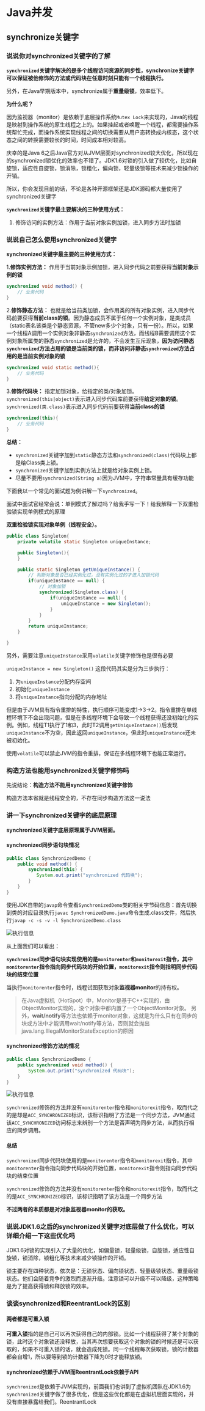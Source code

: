 # Java并发

## synchronize关键字

### 说说你对synchronized关键字的了解

**```synchronized```关键字解决的是多个线程访问资源的同步性，synchronize关键字可以保证被他修饰的方法或代码块在任意时刻只能有一个线程执行。**

另外，在Java早期版本中，synchronize属于**重量级锁**，效率低下。

**为什么呢？**

因为监视器（monitor）是依赖于底层操作系统```Mutex Lock```来实现的，Java的线程是映射到操作系统的原生线程之上的。如果挂起或者唤醒一个线程，都需要操作系统帮忙完成，而操作系统实现线程之间的切换需要从用户态转换成内核态，这个状态之间的转换需要较长的时间，时间成本相对较高。

庆幸的是Java 6之后Java官方对从JVM层面对synchronized较大优化，所以现在的synchronized锁优化的效率也不错了。JDK1.6对锁的引入做了较优化，比如自旋锁，适应性自旋锁，锁消除，锁粗化，偏向锁，轻量级锁等技术来减少锁操作的开销。

所以，你会发现目前的话，不论是各种开源框架还是JDK源码都大量使用了synchronized关键字

**```synchronized```关键字最主要解决的三种使用方式：**

1. 修饰访问的实例方法：作用于当前对象实例加锁，进入同步方法时加锁

### 说说自己怎么使用synchronized关键字

**synchronized关键字最主要的三种使用方式：**

1.**修饰实例方法：** 作用于当前对象示例加锁，进入同步代码之前要获得**当前对象示例的锁**

```java
synchronized void method() {
    // 业务代码
}
```

2.**修饰静态方法：** 也就是给当前类加锁，会作用类的所有对象实例，进入同步代码前要获得**当前class的锁**。因为静态成员不属于任何一个实例对象，是类成员（static表名该类是个静态资源，不管new多少个对象，只有一份）。所以，如果一个线程A调用一个实例对象非静态```synchronized```方法，而线程B需要调用这个实例对象所属类的静态```synchronized```是允许的，不会发生互斥现象，**因为访问静态```synchronized```方法占用的锁是当前类的锁，而非访问非静态```synchronized```方法占用的是当前实例对象的锁**

```java
synchronized void static method(){
    // 业务代码
}
```

3.**修饰代码块：** 指定加锁对象，给指定的类/对象加锁。```synchronized(this|object)```表示进入同步代码库前要获得**给定对象的锁**。```synchronized(类.class)```表示进入同步代码前要获得**当前class的锁**

```java
synchronized(this){
    // 业务代码
}
```

**总结：**

- ```synchronized```关键字加到```static```静态方法和```synchronized(class)```代码块上都是给Class类上锁。
- ```synchronized```关键字加到实例方法上就是给对象实例上锁。
- 尽量不要用```synchronized(String a)```因为JVM中，字符串常量具有缓存功能

下面我以一个常见的面试题为例讲解一下```synchronized```。

面试中面试官经常会说：单例模式了解过吗？给我手写一下！给我解释一下双重检验锁实现单例模式的原理

**双重检验锁实现对象单例（线程安全）。**

```java
public class Singleton{
    private volatile static Singleton uniqueInstance;

    public Singleton(){
    }

    public static Singleton getUniqueInstance() {
        // 判断对象是否已经实例化过，没有实例化过的才进入加锁代码
        if(uniqueInstance == null) {
            // 对象加锁
            synchronized(Singleton.class) {
                if(uniqueInstance == null) {
                    uniqueInstance = new Singleton();
                }
            }
        }
        return uniqueInstance;
    }

}
```

另外，需要注意```uniqueInstance```采用```volatile```关键字修饰也是很有必要

```uniqueInstance = new Singleton()``` 这段代码其实是分为三步执行：

1. 为```uniqueInstance```分配内存空间
1. 初始化```uniqueInstance```
1. 将```uniqueInstance```指向分配的内存地址

但是由于JVM具有指令重排的特性，执行顺序可能变成1->3->2。指令重排在单线程环境下不会出现问题，但是在多线程环境下会导致一个线程获得还没初始化的实例。例如，线程T1执行了1和3，此时T2调用```getUniqueInstance()```后发现```uniqueInstance```不为空，因此返回```uniqueInstance```，但此时```uniqueInstance```还未被初始化。

使用```volatile```可以禁止JVM的指令重排，保证在多线程环境下也能正常运行。

### 构造方法也能用synchronized关键字修饰吗

先说结论：**构造方法不能用synchronized关键字修饰**

构造方法本省就是线程安全的，不存在同步构造方法这一说法

### 讲一下synchronized关键字的底层原理

**synchronized关键字底层原理属于JVM层面。**

#### synchronized同步语句块情况

```java
public class SynchronizedDemo {
    public void method() {
        synchronized(this) {
           System.out.print("synchronized 代码块");
        }
    }
}
```

使用JDK自带的```javap```命令查看```SynchronizedDemo```类的相关字节码信息：首先切换到类的对应目录执行```javac SynchronizedDemo.java```命令生成.class文件，然后执行```javap -c -s -v -l SynchronizedDemo.class```

![执行信息](https://my-blog-to-use.oss-cn-beijing.aliyuncs.com/2019-6/synchronized%E5%85%B3%E9%94%AE%E5%AD%97%E5%8E%9F%E7%90%86.png)

从上面我们可以看出：

**```synchronized```同步语句块实现使用的是```monitorenter```和```monitorexit```指令，其中```monitorenter```指令指向同步代码块的开始位置，```monitorexit```指令则指明同步代码块的结束位置**

当执行```monitorenter```指令时，线程试图获取对象**监视器monitor**的持有权。

> 在Java虚拟机（HotSpot）中，Monitor是基于C++实现的，由ObjectMonitor实现的，没个对象中都内置了一个ObjectMonitor对象。
> 另外，**wait/notify**等方法也依赖于monitor对象，这就是为什么只有在同步的块或方法中才能调用wait/notify等方法，否则就会抛出java.lang.IllegalMonitorStateException的原因

#### synchronized修饰方法的情况

```java
public class SynchronizedDemo {
    public synchronized void method() {
        System.out.print("synchronized 代码块");
    }
}
```

![执行信息](https://my-blog-to-use.oss-cn-beijing.aliyuncs.com/2019-6/synchronized%E5%85%B3%E9%94%AE%E5%AD%97%E5%8E%9F%E7%90%862.png)

```synchronized```修饰的方法并没有```monitorenter```指令和```monitorexit```指令，取而代之的是却是```ACC_SYNCHRONIZED```标识，该标识指明了方法是一个同步方法，JVM通过该```ACC_SYNCHRONIZED```访问标志来辨别一个方法是否声明为同步方法，从而执行相应的同步调用。

#### 总结

```synchronized```同步代码块使用的是```monitorenter```指令和```monitorexit```指令，其中```monitorenter```指令指向同步代码块的开始位置，```monitorexit```指令则指向同步代码块的结束位置

```synchronized```修饰的方法并没有```monitorenter```指令和```monitorexit```指令，取而代之的是```ACC_SYNCHRONIZED```标识，该标识指明了该方法是一个同步方法

**不过两者的本质都是对对象监视器monitor的获取。**

### 说说JDK1.6之后的synchronized关键字对底层做了什么优化，可以详细介绍一下这些优化吗

JDK1.6对锁的实现引入了大量的优化，如偏量锁，轻量级锁，自旋锁，适应性自旋锁，锁消除，锁粗化等技术来减少锁操作的开销。

锁主要存在四种状态，依次是：无锁状态、偏向锁状态、轻量级锁状态、重量级锁状态。他们会随着竞争的激烈而逐渐升级。注意锁可以升级不可以降级，这种策略是为了提高获得锁和释放锁的效率。

### 谈谈synchronized和ReentrantLock的区别

#### 两者都是可重入锁

**可重入锁**指的是自己可以再次获得自己的内部锁。比如一个线程获得了某个对象的锁，此时这个对象锁还没释放，当其再次想要获取这个对象的锁的时候还是可以获取的，如果不可重入锁的话，就会造成死锁。同一个线程每次获取锁，锁的计数器都会自增1，所以要等到锁的计数器下降为0时才能释放锁。

#### synchronized依赖于JVM而ReentrantLock依赖于API

```synchronized```是依赖于JVM实现的，前面我们也讲到了虚拟机团队在JDK1.6为```synchronized```关键字做了很多优化，但是这些优化都是在虚拟机层面实现的，并没有直接暴露给我们。ReentrantLock
